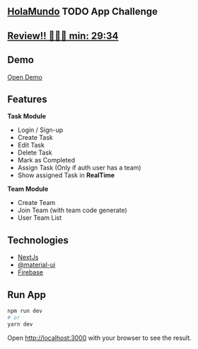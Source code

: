 ## [HolaMundo](https://www.youtube.com/watch?v=jaxjtywrG2A) TODO App Challenge

## [Review!! 🙋🏻‍♂️ min: 29:34](https://youtu.be/fyjNpvtzVhk?t=1774) 
## Demo
[Open Demo](https://nextjs-todo-list.vercel.app
)
## Features

**Task Module**
- Login / Sign-up
- Create Task
- Edit Task
- Delete Task
- Mark as Completed
- Assign Task (Only if auth user has a team)
- Show assigned Task in **RealTime**

**Team Module**
- Create Team
- Join Team (with team code generate)
- User Team List 

## Technologies
- [NextJs](https://nextjs.org) 
- [@material-ui](https://material-ui.com)
- [Firebase](https://firebase.google.com)

## Run App

```bash
npm run dev
# or
yarn dev
```

Open [http://localhost:3000](http://localhost:3000) with your browser to see the result.


